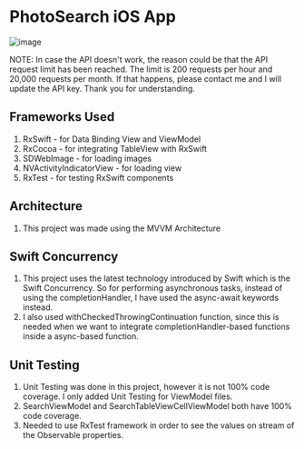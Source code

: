 # PhotoSearch iOS App

![image](https://github.com/cyanvillarin/photo-search/assets/10018971/9a433882-69fe-4693-8b06-bf507693ce9e)

NOTE: In case the API doesn't work, the reason could be that the API request limit has been reached. The limit is 200 requests per hour and 20,000 requests per month. If that happens, please contact me and I will update the API key. Thank you for understanding.

## Frameworks Used
1. RxSwift - for Data Binding View and ViewModel
2. RxCocoa - for integrating TableView with RxSwift
3. SDWebImage - for loading images
4. NVActivityIndicatorView - for loading view
5. RxTest - for testing RxSwift components

## Architecture
1. This project was made using the MVVM Architecture

## Swift Concurrency
1. This project uses the latest technology introduced by Swift which is the Swift Concurrency. So for performing asynchronous tasks, instead of using the completionHandler, I have used the async-await keywords instead.
2. I also used withCheckedThrowingContinuation function, since this is needed when we want to integrate completionHandler-based functions inside a async-based function.

## Unit Testing
1. Unit Testing was done in this project, however it is not 100% code coverage. I only added Unit Testing for ViewModel files.
2. SearchViewModel and SearchTableViewCellViewModel both have 100% code coverage.
3. Needed to use RxTest framework in order to see the values on stream of the Observable properties.



